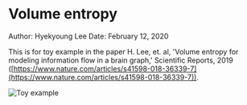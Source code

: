 # Volume entropy

Author: Hyekyoung Lee 
Date: February 12, 2020 

This is for toy example in the paper 
H. Lee, et. al, 'Volume entropy for modeling information flow in a brain graph,' Scientific Reports, 2019 ([https://www.nature.com/articles/s41598-018-36339-7](https://www.nature.com/articles/s41598-018-36339-7)).

![Toy example](https://media.springernature.com/full/springer-static/image/art%3A10.1038%2Fs41598-018-36339-7/MediaObjects/41598_2018_36339_Fig8_HTML.png?as=webp)
